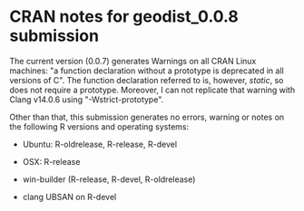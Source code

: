 # CRAN notes for geodist_0.0.8 submission

The current version (0.0.7) generates Warnings on all CRAN Linux machines: "a function declaration without a prototype is deprecated in all versions of C". The function declaration referred to is, however, *static*, so does not require a prototype. Moreover, I can not replicate that warning with Clang v14.0.6 using "-Wstrict-prototype".

Other than that, this submission generates no errors, warning or notes on the following R versions and operating systems:

* Ubuntu: R-oldrelease, R-release, R-devel
- OSX: R-release
* win-builder (R-release, R-devel, R-oldrelease)
- clang UBSAN on R-devel
